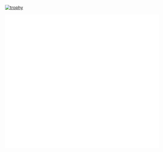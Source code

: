 [![trophy](https://github-profile-trophy.vercel.app/?username=nexeck&theme=nord&no-bg=true)](https://github.com/ryo-ma/github-profile-trophy)

![Metrics](/github-metrics.svg)
